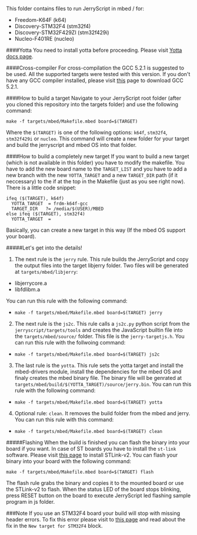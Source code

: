 This folder contains files to run JerryScript in mbed / for:

* Freedom-K64F (k64)
* Discovery-STM32F4 (stm32f4)
* Discovery-STM32F429ZI (stm32f429i)
* Nucleo-F401RE (nucleo)

####Yotta
You need to install yotta before proceeding. Please visit [Yotta docs page](http://yottadocs.mbed.com/#installing-on-linux).

####Cross-compiler
For cross-compilation the GCC 5.2.1 is suggested to be used. All the supported targets were tested with this version. If you don't have any GCC compiler installed, please visit [this](https://launchpad.net/gcc-arm-embedded/+download) page to download GCC 5.2.1.

####How to build a target
Navigate to your JerryScript root folder (after you cloned this repository into the targets folder) and use the following command:

```
make -f targets/mbed/Makefile.mbed board=$(TARGET)
```
Where the `$(TARGET)` is one of the following options: `k64f`, `stm32f4`, `stm32f429i` or `nucleo`.
This command will create a new folder for your target and build the jerryscript and mbed OS into that folder.

####How to build a completely new target
If you want to build a new target (which is not available in this folder) you have to modify the makefile.
You have to add the new board name to the `TARGET_LIST` and you have to add a new branch with the new `YOTTA_TARGET` and a new `TARGET_DIR` path (if it neccessary) to the if at the top in the Makefile (just as you see right now).
There is a little code snippet: 

```
ifeq ($(TARGET), k64f)
  YOTTA_TARGET  = frdm-k64f-gcc
  TARGET_DIR   ?= /media/$(USER)/MBED
else ifeq ($(TARGET), stm32f4)
  YOTTA_TARGET  = 
```

Basically, you can create a new target in this way (If the mbed OS support your board).

#####Let's get into the details!
1. The next rule is the `jerry` rule. This rule builds the JerryScript and copy the output files into the target libjerry folder. Two files will be generated at `targets/mbed/libjerry`:
  * libjerrycore.a
  * libfdlibm.a

  You can run this rule with the following command: 
  - `make -f targets/mbed/Makefile.mbed board=$(TARGET) jerry`

2. The next rule is the `js2c`. This rule calls a `js2c.py` python script from the `jerryscript/targets/tools` and creates the JavaScript builtin file into the `targets/mbed/source/` folder. This file is the `jerry-targetjs.h`. You can run this rule with the follwoing command:

  - `make -f targets/mbed/Makefile.mbed board=$(TARGET) js2c`

3. The last rule is the `yotta`. This rule sets the yotta target and install the mbed-drivers module, install the dependencies for the mbed OS and finaly creates the mbed binary file. The binary file will be genrated at `targets/mbed/build/$(YOTTA_TARGET)/source/jerry.bin`. You can run this rule with the following command: 

  - `make -f targets/mbed/Makefile.mbed board=$(TARGET) yotta`

4. Optional rule: `clean`. It removes the build folder from the mbed and jerry. You can run this rule with this command:

  - `make -f targets/mbed/Makefile.mbed board=$(TARGET) clean`

#####Flashing
When the build is finished you can flash the binary into your board if you want. In case of ST boards you have to install the `st-link` software. Please visit [this page](https://github.com/texane/stlink) to install STLink-v2.
You can flash your binary into your board with the following command:
```
make -f targets/mbed/Makefile.mbed board=$(TARGET) flash
```
The flash rule grabs the binary and copies it to the mounted board or use the STLink-v2 to flash.
When the status LED of the board stops blinking, press RESET button on the board to execute JerryScript led flashing sample program in js folder.

###Note
If you use an STM32F4 board your build will stop with missing header errors. To fix this error please visit to [this page](http://browser.sed.hu/blog/20160407/how-run-javascripts-jerryscript-mbed) and read about the fix in the `New target for STM32F4` block.

